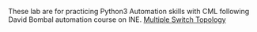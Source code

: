 These lab are for practicing Python3 Automation skills with CML following David Bombal automation course on INE. 
[Multiple Switch Topology](https://github.com/jeanburgos/Python3Automation-/blob/main/Multiple%20Switches%20for%20Python3%20Automation.PNG)
